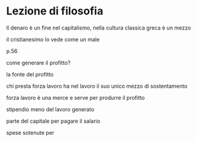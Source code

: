 # Lezione di filosofia


Il denaro è un fine nel capitalismo, nella cultura classica greca è un mezzo

il cristianesimo lo vede come un male

p.56

come generare il profitto?

la fonte del profitto

chi presta forza lavoro ha nel lavoro il suo unico mezzo di sostentamento

forza lavoro è una merce e serve per produrre il profitto

stipendio meno del lavoro generato


parte del capitale per pagare il salario

spese sotenute per 
<!--stackedit_data:
eyJoaXN0b3J5IjpbMTUzNDg2MzIzXX0=
-->